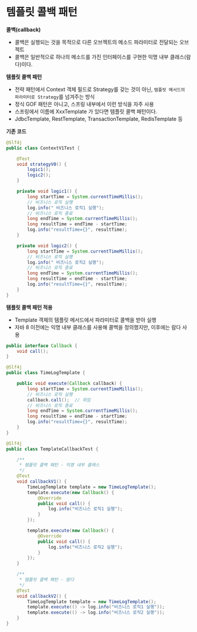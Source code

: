 # 템플릿 콜백 패턴
**콜백(callback)**
* 콜백은 실행되는 것을 목적으로 다른 오브젝트의 메소드 파라미터로 전달되는 오브젝트
* 콜백은 일반적으로 하나의 메소드를 가진 인터페이스를 구현한 익명 내부 클래스(람다)이다.

**템플릿 콜백 패턴**
* 전략 패턴에서 Context 객체 필드로 Strategy를 갖는 것이 아닌, `템플릿 메서드의 파라미터로 Strategy`를 넘겨주는 방식
* 정식 GOF 패턴은 아니고, 스프링 내부에서 이런 방식을 자주 사용
* 스프링에서 이름에 XxxTemplate 가 있다면 템플릿 콜백 패턴이다.
* JdbcTemplate, RestTemplate, TransactionTemplate, RedisTemplate 등

**기존 코드**
```java
@Slf4j
public class ContextV1Test {

    @Test
    void strategyV0() {
        logic1();
        logic2();
    }

    private void logic1() {
        long startTime = System.currentTimeMillis();
        // 비즈니스 로직 실행
        log.info(" 비즈니스 로직1 실행");
        // 비즈니스 로직 종료
        long endTime = System.currentTimeMillis();
        long resultTime = endTime - startTime;
        log.info("resultTime={}", resultTime);
    }

    private void logic2() {
        long startTime = System.currentTimeMillis();
        // 비즈니스 로직 실행
        log.info(" 비즈니스 로직2 실행");
        // 비즈니스 로직 종료
        long endTime = System.currentTimeMillis();
        long resultTime = endTime - startTime;
        log.info("resultTime={}", resultTime);
    }
}
```
**템플릿 콜백 패턴 적용**
* Template 객체의 템플릿 메서드에서 파라미터로 콜백을 받아 실행
* 자바 8 이전에는 익명 내부 클래스를 사용해 콜백을 정의했지만, 이후에는 람다 사용
```java
public interface Callback {
    void call();
}
```
```java
@Slf4j
public class TimeLogTemplate {

    public void execute(Callback callback) {
        long startTime = System.currentTimeMillis();
        // 비즈니스 로직 실행
        callback.call();  // 위임
        // 비즈니스 로직 종료
        long endTime = System.currentTimeMillis();
        long resultTime = endTime - startTime;
        log.info("resultTime={}", resultTime);
    }
}
```
```java
@Slf4j
public class TemplateCallbackTest {

    /**
     * 템플릿 콜백 패턴 - 익명 내부 클래스
     */
    @Test
    void callbackV1() {
        TimeLogTemplate template = new TimeLogTemplate();
        template.execute(new Callback() {
            @Override
            public void call() {
                log.info("비즈니스 로직1 실행");
            }
        });

        template.execute(new Callback() {
            @Override
            public void call() {
                log.info("비즈니스 로직2 실행");
            }
        });
    }

    /**
     * 템플릿 콜백 패턴 - 람다
     */
    @Test
    void callbackV2() {
        TimeLogTemplate template = new TimeLogTemplate();
        template.execute(() -> log.info("비즈니스 로직1 실행"));
        template.execute(() -> log.info("비즈니스 로직2 실행"));
    }
}
```
